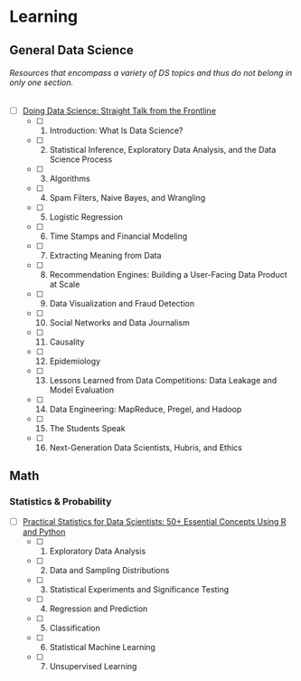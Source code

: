# Learning
## General Data Science
###### Resources that encompass a variety of DS topics and thus do not belong in only one section.
- [ ] [Doing Data Science: Straight Talk from the Frontline](https://www.amazon.com/Doing-Data-Science-Straight-Frontline/dp/1449358659)
  - [ ] 1. Introduction: What Is Data Science?
  - [ ] 2. Statistical Inference, Exploratory Data Analysis, and the Data Science Process
  - [ ] 3. Algorithms
  - [ ] 4. Spam Filters, Naive Bayes, and Wrangling
  - [ ] 5. Logistic Regression
  - [ ] 6. Time Stamps and Financial Modeling
  - [ ] 7. Extracting Meaning from Data
  - [ ] 8. Recommendation Engines: Building a User-Facing Data Product at Scale
  - [ ] 9. Data Visualization and Fraud Detection
  - [ ] 10. Social Networks and Data Journalism
  - [ ] 11. Causality
  - [ ] 12. Epidemiology
  - [ ] 13. Lessons Learned from Data Competitions: Data Leakage and Model Evaluation
  - [ ] 14. Data Engineering: MapReduce, Pregel, and Hadoop
  - [ ] 15. The Students Speak
  - [ ] 16. Next-Generation Data Scientists, Hubris, and Ethics
## Math
### Statistics & Probability
- [ ] [Practical Statistics for Data Scientists: 50+ Essential Concepts Using R and Python](https://www.amazon.com/Practical-Statistics-Data-Scientists-Essential/dp/149207294X/ref=asc_df_149207294X/?tag=hyprod-20&linkCode=df0&hvadid=459709175715&hvpos=&hvnetw=g&hvrand=6695187697770000111&hvpone=&hvptwo=&hvqmt=&hvdev=c&hvdvcmdl=&hvlocint=&hvlocphy=9026837&hvtargid=pla-913779307193&psc=1)
  - [ ] 1. Exploratory Data Analysis
  - [ ] 2. Data and Sampling Distributions
  - [ ] 3. Statistical Experiments and Significance Testing
  - [ ] 4. Regression and Prediction
  - [ ] 5. Classification
  - [ ] 6. Statistical Machine Learning
  - [ ] 7. Unsupervised Learning
